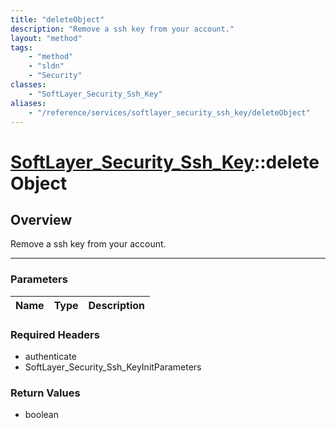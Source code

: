```yaml
---
title: "deleteObject"
description: "Remove a ssh key from your account."
layout: "method"
tags:
    - "method"
    - "sldn"
    - "Security"
classes:
    - "SoftLayer_Security_Ssh_Key"
aliases:
    - "/reference/services/softlayer_security_ssh_key/deleteObject"
---
```

# [SoftLayer_Security_Ssh_Key](/reference/services/SoftLayer_Security_Ssh_Key)::deleteObject





## Overview 
Remove a ssh key from your account. 

-----

### Parameters 
|Name | Type | Description |
| --- | --- | --- |


### Required Headers
* authenticate
* SoftLayer_Security_Ssh_KeyInitParameters


### Return Values
* boolean




